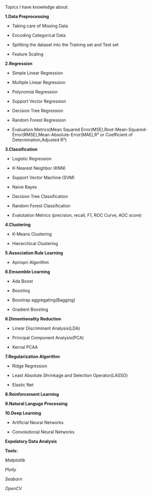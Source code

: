 Topics I have knowledge about:

**1.Data Preprocessing**

* Taking care of Missing Data

* Encoding Categorical Data

* Splitting the dataset into the Training set and Test set

* Feature Scaling

**2.Regression**

* Simple Linear Regression

* Multiple Linear Regression

* Polynomial Regression

* Support Vector Regression

* Decision Tree Regression

* Random Forest Regression

* Evaluation Metrics(Mean Squared Error(MSE),Root-Mean-Squared-Error(RMSE),Mean-Absolute-Error(MAE),R² or Coefficient of Determination,Adjusted R²)

**3.Classification**

* Logistic Regression

* K-Nearest Neighbor (KNN)

* Support Vector Machine (SVM)

* Naive Bayes

* Decision Tree Classification

* Random Forest Classification

* Evalutation Metrics (precision, recall, F1, ROC Curve, AOC score)

**4.Clustering**

* K-Means Clustering

* Hierarchical Clustering

**5.Association Rule Learning**

* Apriopri Algorithm

**6.Emsemble Learning**

* Ada Boost

* Boosting

* Boostrap aggregating(Bagging)

* Gradient Boosting

**6.Dimentionality Reduction**

* Linear Discriminant Analysis(LDA)

* Principal Component Analysis(PCA)

* Kernal PCAA

**7.Regularization Algorithm**

* Ridge Regression

* Least Absolute Shrinkage and Selection Operator(LASSO)

* Elastic Net

**8.Reinforcement Learning**

**9.Natural Languge Processing**

**10.Deep Learning**

* Artificial Neural Networks

* Convolutional Neural Networks

**Expolatory Data Analysis**

**Tools:**

*Matplotlib*

*Plotly*

*Seaborn*

*OpenCV*

